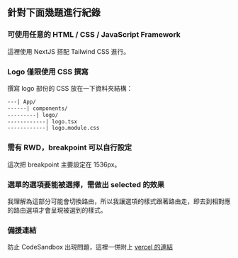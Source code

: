 ## 針對下面幾題進行紀錄
### 可使用任意的 HTML / CSS / JavaScript Framework
這裡使用 NextJS 搭配 Tailwind CSS 進行。

### Logo 僅限使用 CSS 撰寫
撰寫 logo 部份的 CSS 放在一下資料夾結構：
```xml
---| App/
------| components/
---------| logo/
------------| logo.tsx
------------| logo.module.css
```

### 需有 RWD，breakpoint 可以自行設定
這次把 breakpoint 主要設定在 1536px。

### 選單的選項要能被選擇，需做出 selected 的效果
我理解為這部分可能會切換路由，所以我讓選項的樣式跟著路由走，即去到相對應的路由選項才會呈現被選到的樣式。

### 備援連結
防止 CodeSandbox 出現問題，這裡一併附上 [vercel 的連結](https://tech-test-dusky.vercel.app/)